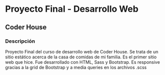 # Proyecto Final - Desarrollo Web
## Coder House

### Descripción
Proyecto Final del curso de desarrollo web de Coder House.
Se trata de un sitio estático acerca de la casa de comidas de mi familia. Es el primer sitio web que hice.
Fue desarrollado con HTML, Sass y Bootstrap. Es responsive gracias a la grid de Bootstrap y a media queries en los archivos .scss
